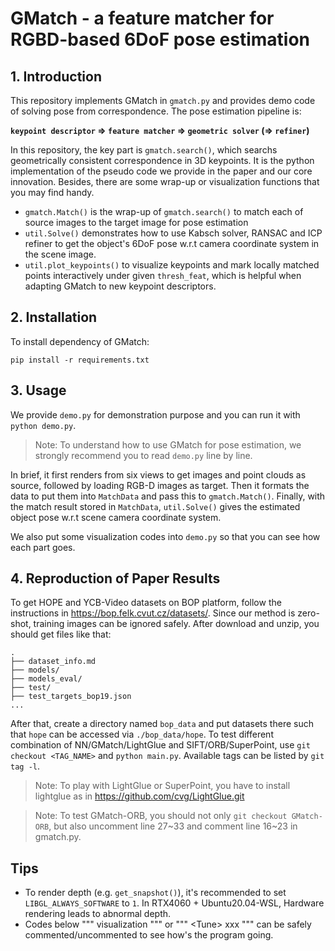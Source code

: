 # GMatch - a feature matcher for RGBD-based 6DoF pose estimation

## 1. Introduction


This repository implements GMatch in `gmatch.py` and provides demo code of solving pose from correspondence. The pose estimation pipeline is:

**`keypoint descriptor` => `feature matcher` => `geometric solver` (=> `refiner`)**

In this repository, the key part is `gmatch.search()`, which searchs geometrically consistent correspondence in 3D keypoints. It is the python implementation of the pseudo code we provide in the paper and our core innovation.
Besides, there are some wrap-up or visualization functions that you may find handy.
- `gmatch.Match()` is the wrap-up of `gmatch.search()` to match each of source images to the target image for pose estimation
- `util.Solve()` demonstrates how to use Kabsch solver, RANSAC and ICP refiner to get the object's 6DoF pose w.r.t camera coordinate system in the scene image.
- `util.plot_keypoints()` to visualize keypoints and mark locally matched points interactively under given `thresh_feat`, which is helpful when adapting GMatch to new keypoint descriptors.


## 2. Installation

To install dependency of GMatch:
```
pip install -r requirements.txt
```

## 3. Usage
We provide `demo.py` for demonstration purpose and you can run it with `python demo.py`.

> Note: To understand how to use GMatch for pose estimation, we strongly recommend you to read `demo.py` line by line.

In brief, it first renders from six views to get images and point clouds as source, followed by loading RGB-D images as target. Then it formats the data to put them into `MatchData` and pass this to `gmatch.Match()`. Finally, with the match result stored in `MatchData`, `util.Solve()` gives the estimated object pose w.r.t scene camera coordinate system.

We also put some visualization codes into `demo.py` so that you can see how each part goes.


## 4. Reproduction of Paper Results
To get HOPE and YCB-Video datasets on BOP platform, follow the instructions in https://bop.felk.cvut.cz/datasets/. Since our method is zero-shot, training images can be ignored safely. After download and unzip, you should get files like that:
```
.
├── dataset_info.md
├── models/
├── models_eval/
├── test/
├── test_targets_bop19.json
...
```
After that, create a directory named `bop_data` and put datasets there such that `hope` can be accessed via `./bop_data/hope`.
To test different combination of NN/GMatch/LightGlue and SIFT/ORB/SuperPoint, use `git checkout <TAG_NAME>` and `python main.py`. Available tags can be listed by `git tag -l`.

> Note: To play with LightGlue or SuperPoint, you have to install lightglue as in https://github.com/cvg/LightGlue.git

> Note: To test GMatch-ORB, you should not only `git checkout GMatch-ORB`, but also uncomment line 27~33 and comment line 16~23 in gmatch.py.


## Tips
- To render depth (e.g. `get_snapshot()`), it's recommended to set `LIBGL_ALWAYS_SOFTWARE` to `1`. In RTX4060 + Ubuntu20.04-WSL, Hardware rendering leads to abnormal depth.
- Codes below """ visualization """ or """ \<Tune\> xxx """ can be safely commented/uncommented to see how's the program going.
